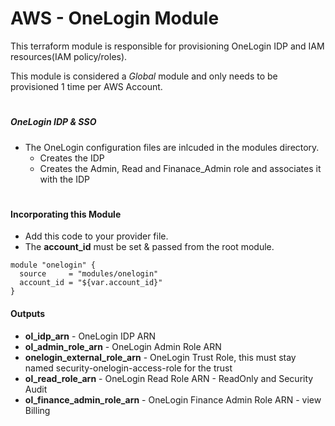 # AWS - OneLogin Module

This terraform module is responsible for provisioning OneLogin IDP and IAM resources(IAM policy/roles).

This module is considered a *Global* module and only needs to be provisioned 1 time per AWS Account.
#

##### OneLogin IDP & SSO
* The OneLogin configuration files are inlcuded in the modules directory.
    * Creates the IDP
    * Creates the Admin, Read and Finanace_Admin role and associates it with the IDP

#
#### Incorporating this Module
* Add this code to your provider file.
* The **account_id** must be set & passed from the root module.

```
module "onelogin" {
  source     = "modules/onelogin"
  account_id = "${var.account_id}"
}
```
#### Outputs
* **ol_idp_arn** - OneLogin IDP ARN
* **ol_admin_role_arn** - OneLogin Admin Role ARN
* **onelogin_external_role_arn** - OneLogin Trust Role, this must stay named security-onelogin-access-role for the trust
* **ol_read_role_arn** - OneLogin Read Role ARN -  ReadOnly and Security Audit
* **ol_finance_admin_role_arn** - OneLogin Finance Admin Role ARN - view Billing
